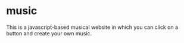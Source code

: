 # music
This is a javascript-based musical website in which you can click on a button and create your own music. 
